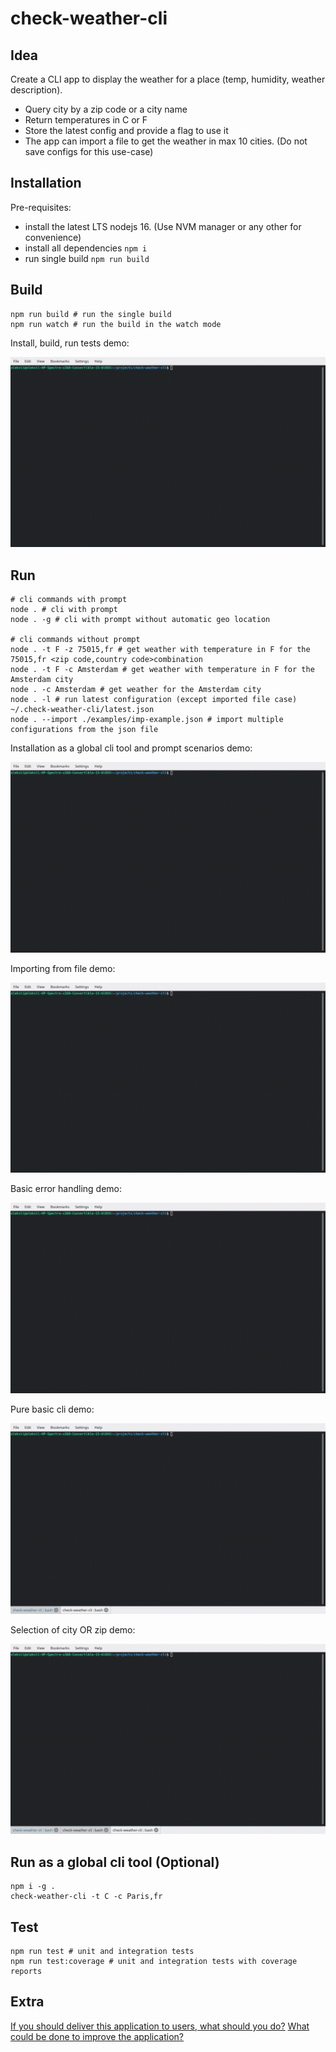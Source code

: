 # check-weather-cli

## Idea

Create a CLI app to display the weather for a place (temp, humidity, weather
description).
* Query city by a zip code or a city name
* Return temperatures in C or F
* Store the latest config and provide a flag to use it
* The app can import a file to get the weather in max 10 cities. (Do not
save configs for this use-case)

## Installation

Pre-requisites:

* install the latest LTS nodejs 16. (Use NVM manager or any other for convenience)
* install all dependencies ```npm i```
* run single build ```npm run build```

## Build

```shell
npm run build # run the single build
npm run watch # run the build in the watch mode
```

Install, build, run tests demo:

<img src="/docs/install-build-test.gif" alt="install-build-test"/>

## Run

```shell
# cli commands with prompt
node . # cli with prompt
node . -g # cli with prompt without automatic geo location

# cli commands without prompt
node . -t F -z 75015,fr # get weather with temperature in F for the 75015,fr <zip code,country code>combination
node . -t F -c Amsterdam # get weather with temperature in F for the Amsterdam city
node . -c Amsterdam # get weather for the Amsterdam city
node . -l # run latest configuration (except imported file case) ~/.check-weather-cli/latest.json
node . --import ./examples/imp-example.json # import multiple configurations from the json file
```

Installation as a global cli tool and prompt scenarios demo:

<img src="/docs/global-help-version-prompt.gif" alt="global-help-version-prompt"/>

Importing from file demo:

<img src="/docs/import.gif" alt="import"/>

Basic error handling demo:

<img src="/docs/error.gif" alt="error"/>

Pure basic cli demo:

<img src="/docs/pure-cli-basic.gif" alt="pure basic cli"/>

Selection of city OR zip demo:

<img src="/docs/pure-cli-c-vs-z.gif" alt="city or zip"/>

## Run as a global cli tool (Optional)

```shell
npm i -g .
check-weather-cli -t C -c Paris,fr
```

## Test

```shell
npm run test # unit and integration tests
npm run test:coverage # unit and integration tests with coverage reports
```

## Extra

[If you should deliver this application to users, what should you do?](/docs/distribution-preparation.md)
[What could be done to improve the application?](/docs/improvements.md)
